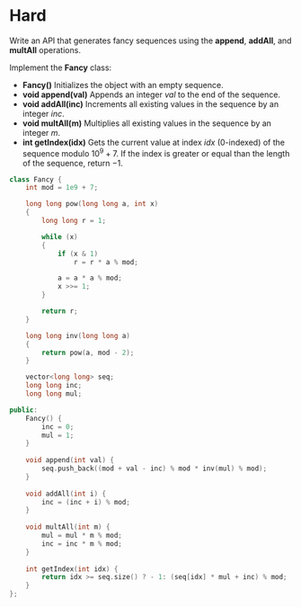 # Hard

Write an API that generates fancy sequences using the __append__, __addAll__, and __multAll__ operations.

Implement the __Fancy__ class:

- __Fancy()__ Initializes the object with an empty sequence.
- __void append(val)__ Appends an integer $val$ to the end of the sequence.
- __void addAll(inc)__ Increments all existing values in the sequence by an integer $inc$.
- __void multAll(m)__ Multiplies all existing values in the sequence by an integer $m$.
- __int getIndex(idx)__ Gets the current value at index $idx$ (0-indexed) of the sequence modulo $10^9 + 7$. If the index is greater or equal than the length of the sequence, return $-1$.

```cpp
class Fancy {
    int mod = 1e9 + 7;

    long long pow(long long a, int x)
    {
        long long r = 1;

        while (x)
        {
            if (x & 1)
                r = r * a % mod;

            a = a * a % mod;
            x >>= 1;
        }

        return r;
    }

    long long inv(long long a)
    {
        return pow(a, mod - 2);
    }

    vector<long long> seq;
    long long inc;
    long long mul;

public:
    Fancy() {
        inc = 0;
        mul = 1;
    }
    
    void append(int val) {
        seq.push_back((mod + val - inc) % mod * inv(mul) % mod);
    }
    
    void addAll(int i) {
        inc = (inc + i) % mod;
    }
    
    void multAll(int m) {
        mul = mul * m % mod;
        inc = inc * m % mod;
    }
    
    int getIndex(int idx) {
        return idx >= seq.size() ? - 1: (seq[idx] * mul + inc) % mod;
    }
};
```
